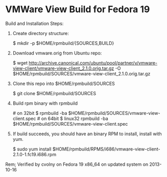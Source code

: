 VMWare View Build for Fedora 19
===============================


Build and Installation Steps:


 1. Create directory structure:

	$ mkdir -p $HOME/rpmbuild/{SOURCES,BUILD}

 2. Download vmware.orig from Ubuntu repo:

	$ wget http://archive.canonical.com/ubuntu/pool/partner/v/vmware-view-client/vmware-view-client_2.1.0.orig.tar.gz -O $HOME/rpmbuild/SOURCES/vmware-view-client_2.1.0.orig.tar.gz

 3. Clone this repo into $HOME/rpmbuild/SOURCES

	$ git clone <repourl> $HOME/rpmbuild/SOURCES

 4. Build rpm binary with rpmbuild

	\# on 32bit
	$ rpmbuild -ba $HOME/rpmbuild/SOURCES/vmware-view-client.spec
	\# on 64bit
	$ linux32 rpmbuild -ba $HOME/rpmbuild/SOURCES/vmware-view-client.spec

 5. If build succeeds, you should have an binary RPM to install, install with yum.

	$ sudo yum install $HOME/rpmbuild/RPMS/i686/vmware-view-client-2.1.0-1.fc19.i686.rpm



Rem; Verified by cvolny on Fedora 19 x86_64 on updated system on 2013-10-16
